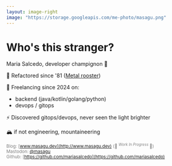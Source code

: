 ```yaml
---
layout: image-right
image: "https://storage.googleapis.com/me-photo/masagu.png"
---
```


# Who's this stranger?

Maria Salcedo, developer champignon 🍄

🐔 Refactored since '81 ([Metal rooster](https://en.wikipedia.org/wiki/Rooster_(zodiac)))

💪 Freelancing since 2024 on:
- backend (java/kotlin/golang/python) 
- devops / gitops

⚡️ Discovered gitops/devops, never seen the light brighter

🏔️ if not engineering, mountaineering

 <div class="absolute bottom-5 left-30px" style="color:gray;">

<sup> Blog: [www.masagu.dev](http://www.masagu.dev) (🚧 <sup> _Work In Progress_ </sup> 🚧) </sup>\
<sup> Mastodon: [@masagu](https://mastodon.green/@masagu) </sup>\
<sup> Github: [https://github.com/mariasalcedo](https://github.com/mariasalcedo) </sup>

</div>
